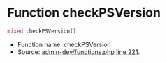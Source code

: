 Function checkPSVersion
===========================





```php
mixed checkPSVersion()
```

* Function name: checkPSVersion
* Source: [admin-dev/functions.php line 221](https://github.com/PrestaShop/PrestaShop/blob/1.6.0.6/admin-dev/functions.php#L221).

